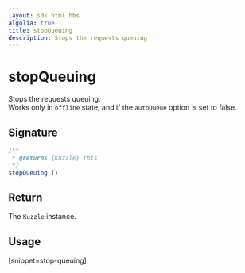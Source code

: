 ```yaml
---
layout: sdk.html.hbs
algolia: true
title: stopQueuing
description: Stops the requests queuing
---
```


# stopQueuing

Stops the requests queuing.  
Works only in `offline` state, and if the `autoQueue` option is set to false.

## Signature

```javascript
/**
 * @returns {Kuzzle} this
 */
stopQueuing ()
```

## Return

The `Kuzzle` instance.

## Usage

[snippet=stop-queuing]
